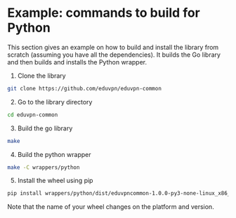 # Example: commands to build for Python
This section gives an example on how to build and install the library from scratch (assuming you have all the dependencies). It builds the Go library and then builds and installs the Python wrapper.

1. Clone the library
```bash
git clone https://github.com/eduvpn/eduvpn-common
```

2. Go to the library directory
```bash
cd eduvpn-common
```

3. Build the go library
```bash
make
```

4. Build the python wrapper
```bash
make -C wrappers/python
```

5. Install the wheel using pip
```bash
pip install wrappers/python/dist/eduvpncommon-1.0.0-py3-none-linux_x86_64.whl
```
Note that the name of your wheel changes on the platform and version.
